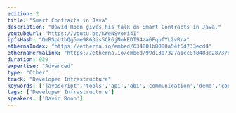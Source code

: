 ```yaml
---
edition: 2
title: "Smart Contracts in Java"
description: "David Roon gives his talk on Smart Contracts in Java."
youtubeUrl: "https://youtu.be/KWeNSvori4I"
ipfsHash: "QmRSpUthQg6me9863is5Ck6jNokEDT94zaGFqufYL2vRra"
ethernaIndex: "https://etherna.io/embed/634801b8080a54f6d733ecd4"
ethernaPermalink: "https://etherna.io/embed/99d1307327a1cc8f8488e28737d008ab5208641bb4df5648130d9e9d0c032e3c"
duration: 939
expertise: "Advanced"
type: "Other"
track: "Developer Infrastructure"
keywords: ['javascript','tools','api','abi','communication','demo','code','error','documentation','android','jvm','adoption','enterprise','dapps']
tags: ['Developer Infrastructure']
speakers: ['David Roon']
---
```

